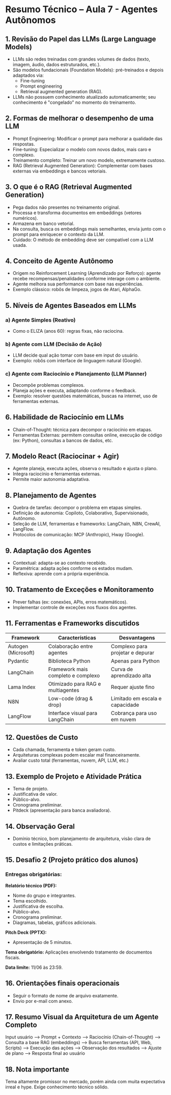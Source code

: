 
# Resumo Técnico – Aula 7 - Agentes Autônomos

## 1. Revisão do Papel das LLMs (Large Language Models)
- LLMs são redes treinadas com grandes volumes de dados (texto, imagem, áudio, dados estruturados, etc.).
- São modelos fundacionais (Foundation Models): pré-treinados e depois adaptados via:
  - Fine-tuning
  - Prompt engineering
  - Retrieval augmented generation (RAG).
- LLMs não possuem conhecimento atualizado automaticamente; seu conhecimento é "congelado" no momento do treinamento.

## 2. Formas de melhorar o desempenho de uma LLM
- Prompt Engineering: Modificar o prompt para melhorar a qualidade das respostas.
- Fine-tuning: Especializar o modelo com novos dados, mais caro e complexo.
- Treinamento completo: Treinar um novo modelo, extremamente custoso.
- RAG (Retrieval Augmented Generation): Complementar com bases externas via embeddings e bancos vetoriais.

## 3. O que é o RAG (Retrieval Augmented Generation)
- Pega dados não presentes no treinamento original.
- Processa e transforma documentos em embeddings (vetores numéricos).
- Armazena em banco vetorial.
- Na consulta, busca os embeddings mais semelhantes, envia junto com o prompt para enriquecer o contexto da LLM.
- Cuidado: O método de embedding deve ser compatível com a LLM usada.

## 4. Conceito de Agente Autônomo
- Origem no Reinforcement Learning (Aprendizado por Reforço): agente recebe recompensas/penalidades conforme interage com o ambiente.
- Agente melhora sua performance com base nas experiências.
- Exemplo clássico: robôs de limpeza, jogos de Atari, AlphaGo.

## 5. Níveis de Agentes Baseados em LLMs

### a) Agente Simples (Reativo)
- Como o ELIZA (anos 60): regras fixas, não raciocina.

### b) Agente com LLM (Decisão de Ação)
- LLM decide qual ação tomar com base em input do usuário.
- Exemplo: robôs com interface de linguagem natural (Google).

### c) Agente com Raciocínio e Planejamento (LLM Planner)
- Decompõe problemas complexos.
- Planeja ações e executa, adaptando conforme o feedback.
- Exemplo: resolver questões matemáticas, buscas na internet, uso de ferramentas externas.

## 6. Habilidade de Raciocínio em LLMs
- Chain-of-Thought: técnica para decompor o raciocínio em etapas.
- Ferramentas Externas: permitem consultas online, execução de código (ex: Python), consultas a bancos de dados, etc.

## 7. Modelo React (Raciocinar + Agir)
- Agente planeja, executa ações, observa o resultado e ajusta o plano.
- Integra raciocínio e ferramentas externas.
- Permite maior autonomia adaptativa.

## 8. Planejamento de Agentes
- Quebra de tarefas: decompor o problema em etapas simples.
- Definição de autonomia: Copiloto, Colaborativo, Supervisionado, Autônomo.
- Seleção de LLM, ferramentas e frameworks: LangChain, N8N, CrewAI, LangFlow.
- Protocolos de comunicação: MCP (Anthropic), Hway (Google).

## 9. Adaptação dos Agentes
- Contextual: adapta-se ao contexto recebido.
- Paramétrica: adapta ações conforme os estados mudam.
- Reflexiva: aprende com a própria experiência.

## 10. Tratamento de Exceções e Monitoramento
- Prever falhas (ex: conexões, APIs, erros matemáticos).
- Implementar controle de exceções nos fluxos dos agentes.

## 11. Ferramentas e Frameworks discutidos

| Framework | Características | Desvantagens |
| --------- | --------------- | ------------- |
| Autogen (Microsoft) | Colaboração entre agentes | Complexo para projetar e depurar |
| Pydantic | Biblioteca Python | Apenas para Python |
| LangChain | Framework mais completo e complexo | Curva de aprendizado alta |
| Lama Index | Otimizado para RAG e multiagentes | Requer ajuste fino |
| N8N | Low-code (drag & drop) | Limitado em escala e capacidade |
| LangFlow | Interface visual para LangChain | Cobrança para uso em nuvem |

## 12. Questões de Custo
- Cada chamada, ferramenta e token geram custo.
- Arquiteturas complexas podem escalar mal financeiramente.
- Avaliar custo total (ferramentas, nuvem, API, LLM, etc.)

## 13. Exemplo de Projeto e Atividade Prática
- Tema de projeto.
- Justificativa de valor.
- Público-alvo.
- Cronograma preliminar.
- Pitdeck (apresentação para banca avaliadora).

## 14. Observação Geral
- Domínio técnico, bom planejamento de arquitetura, visão clara de custos e limitações práticas.

## 15. Desafio 2 (Projeto prático dos alunos)

### Entregas obrigatórias:

**Relatório técnico (PDF):**
- Nome do grupo e integrantes.
- Tema escolhido.
- Justificativa de escolha.
- Público-alvo.
- Cronograma preliminar.
- Diagramas, tabelas, gráficos adicionais.

**Pitch Deck (PPTX):**
- Apresentação de 5 minutos.

**Tema obrigatório:** Aplicações envolvendo tratamento de documentos fiscais.

**Data limite:** 11/06 às 23:59.

## 16. Orientações finais operacionais
- Seguir o formato de nome de arquivo exatamente.
- Envio por e-mail com anexo.

## 17. Resumo Visual da Arquitetura de um Agente Completo

Input usuário --> Prompt + Contexto --> Raciocínio (Chain-of-Thought) --> Consulta a base RAG (embeddings) --> Busca ferramentas (API, Web, Scripts) --> Execução das ações --> Observação dos resultados --> Ajuste de plano --> Resposta final ao usuário

## 18. Nota importante
Tema altamente promissor no mercado, porém ainda com muita expectativa irreal e hype. Exige conhecimento técnico sólido.

